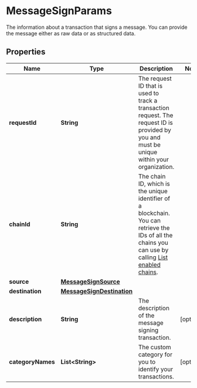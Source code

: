 

# MessageSignParams

The information about a transaction that signs a message. You can provide the message either as raw data or as structured data.

## Properties

| Name | Type | Description | Notes |
|------------ | ------------- | ------------- | -------------|
|**requestId** | **String** | The request ID that is used to track a transaction request. The request ID is provided by you and must be unique within your organization. |  |
|**chainId** | **String** | The chain ID, which is the unique identifier of a blockchain. You can retrieve the IDs of all the chains you can use by calling [List enabled chains](/v2/api-references/wallets/list-enabled-chains). |  |
|**source** | [**MessageSignSource**](MessageSignSource.md) |  |  |
|**destination** | [**MessageSignDestination**](MessageSignDestination.md) |  |  |
|**description** | **String** | The description of the message signing transaction. |  [optional] |
|**categoryNames** | **List&lt;String&gt;** | The custom category for you to identify your transactions. |  [optional] |




